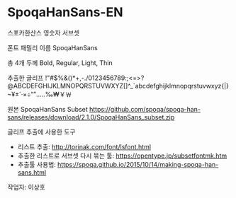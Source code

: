 # SpoqaHanSans-EN
스포카한산스 영숫자 서브셋

폰트 패밀리 이름
SpoqaHanSans

총 4개 두께
Bold, Regular, Light, Thin

추출한 글리프
!"#$%&()*+,-./0123456789:;<=>?@ABCDEFGHIJKLMNOPQRSTUVWXYZ[\]^_`abcdefghijklmnopqrstuvwxyz{|}~¥±´·×÷“”‥…‰₩￥￦

원본
SpoqaHanSans Subset https://github.com/spoqa/spoqa-han-sans/releases/download/2.1.0/SpoqaHanSans_subset.zip

글리프 추출에 사용한 도구
- 리스트 추출: http://torinak.com/font/lsfont.html
- 추출한 리스트로 서브셋 다시 묶는 툴: https://opentype.jp/subsetfontmk.htm
- 추출툴 사용법: https://spoqa.github.io/2015/10/14/making-spoqa-han-sans.html

작업자: 이상호
